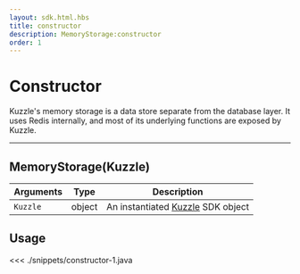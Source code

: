 ```yaml
---
layout: sdk.html.hbs
title: constructor
description: MemoryStorage:constructor
order: 1
---
```


# Constructor

Kuzzle's memory storage is a data store separate from the database layer.
It uses Redis internally, and most of its underlying functions are exposed by Kuzzle.

---

## MemoryStorage(Kuzzle)

| Arguments | Type   | Description                                                |
| --------- | ------ | ---------------------------------------------------------- |
| `Kuzzle`  | object | An instantiated [Kuzzle](/sdk/android/3/kuzzle) SDK object |

## Usage

<<< ./snippets/constructor-1.java
